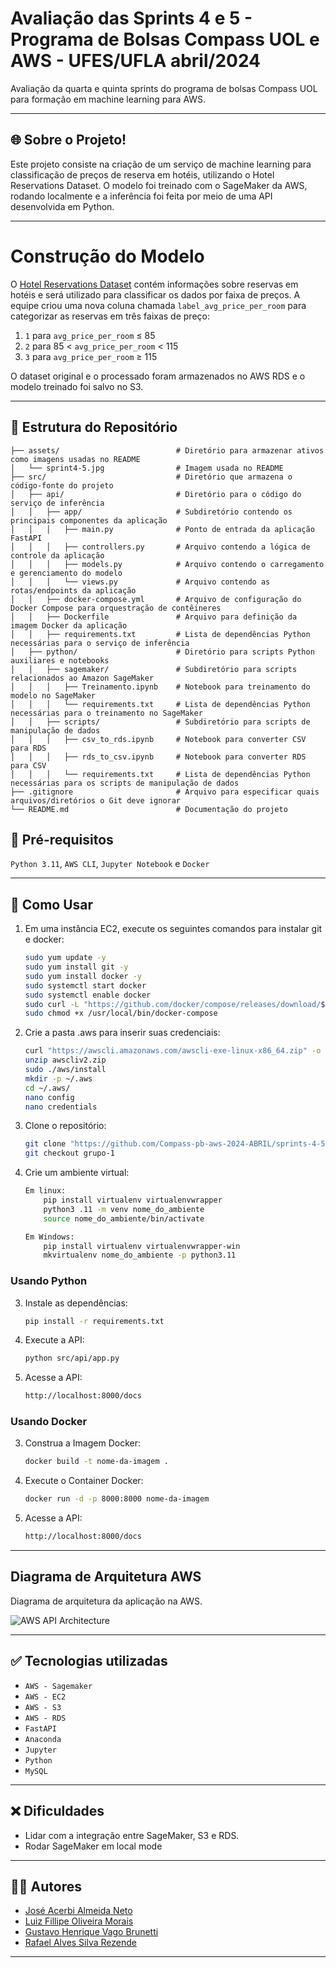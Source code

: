 # Avaliação das Sprints 4 e 5 - Programa de Bolsas Compass UOL e AWS - UFES/UFLA abril/2024

Avaliação da quarta e quinta sprints do programa de bolsas Compass UOL para formação em machine learning para AWS.

***

## 🌐 Sobre o Projeto!

Este projeto consiste na criação de um serviço de machine learning para classificação de preços de reserva em hotéis, utilizando o Hotel Reservations Dataset. O modelo foi treinado com o SageMaker da AWS, rodando localmente e a inferência foi feita por meio de uma API desenvolvida em Python. 

***

# Construção do Modelo

O [Hotel Reservations Dataset](https://www.kaggle.com/datasets/ahsan81/hotel-reservations-classification-dataset) contém informações sobre reservas em hotéis e será utilizado para classificar os dados por faixa de preços. A equipe criou uma nova coluna chamada `label_avg_price_per_room` para categorizar as reservas em três faixas de preço:

1. `1` para `avg_price_per_room` ≤ 85
2. `2` para 85 < `avg_price_per_room` < 115
3. `3` para `avg_price_per_room` ≥ 115

O dataset original e o processado foram armazenados no AWS RDS e o modelo treinado foi salvo no S3.

***

## 📂 Estrutura do Repositório
    ├── assets/                          # Diretório para armazenar ativos como imagens usadas no README
    │   └── sprint4-5.jpg                # Imagem usada no README
    ├── src/                             # Diretório que armazena o código-fonte do projeto
    │   ├── api/                         # Diretório para o código do serviço de inferência
    │   │   ├── app/                     # Subdiretório contendo os principais componentes da aplicação
    │   │   │   ├── main.py              # Ponto de entrada da aplicação FastAPI
    │   │   │   ├── controllers.py       # Arquivo contendo a lógica de controle da aplicação
    │   │   │   ├── models.py            # Arquivo contendo o carregamento e gerenciamento do modelo
    │   │   │   └── views.py             # Arquivo contendo as rotas/endpoints da aplicação
    │   │   ├── docker-compose.yml       # Arquivo de configuração do Docker Compose para orquestração de contêineres
    │   │   ├── Dockerfile               # Arquivo para definição da imagem Docker da aplicação
    │   │   ├── requirements.txt         # Lista de dependências Python necessárias para o serviço de inferência
    │   ├── python/                      # Diretório para scripts Python auxiliares e notebooks
    │   │   ├── sagemaker/               # Subdiretório para scripts relacionados ao Amazon SageMaker
    │   │   │   ├── Treinamento.ipynb    # Notebook para treinamento do modelo no SageMaker
    │   │   │   └── requirements.txt     # Lista de dependências Python necessárias para o treinamento no SageMaker
    │   │   ├── scripts/                 # Subdiretório para scripts de manipulação de dados
    │   │   │   ├── csv_to_rds.ipynb     # Notebook para converter CSV para RDS
    │   │   │   ├── rds_to_csv.ipynb     # Notebook para converter RDS para CSV
    │   │   │   └── requirements.txt     # Lista de dependências Python necessárias para os scripts de manipulação de dados
    ├── .gitignore                       # Arquivo para especificar quais arquivos/diretórios o Git deve ignorar
    └── README.md                        # Documentação do projeto
    

## 🔧 Pré-requisitos

`Python 3.11`, `AWS CLI`, `Jupyter Notebook` e `Docker`

***

## 🚀 Como Usar

1. Em uma instância EC2, execute os seguintes comandos para instalar git e docker:
    ```bash
    sudo yum update -y
    sudo yum install git -y
    sudo yum install docker -y
    sudo systemctl start docker
    sudo systemctl enable docker
    sudo curl -L "https://github.com/docker/compose/releases/download/$(curl -s https://api.github.com/repos/docker/compose/releases/latest | grep 'tag_name' | cut -d" -f4)/docker-compose-$(uname -s)-$(uname -m)" -o /usr/local/bin/docker-compose
    sudo chmod +x /usr/local/bin/docker-compose
    ```

2. Crie a pasta .aws para inserir suas credenciais:
    ```bash
    curl "https://awscli.amazonaws.com/awscli-exe-linux-x86_64.zip" -o "awscliv2.zip"
    unzip awscliv2.zip
    sudo ./aws/install
    mkdir -p ~/.aws
    cd ~/.aws/
    nano config 
    nano credentials
    ```
    
3. Clone o repositório:
    ```bash
    git clone "https://github.com/Compass-pb-aws-2024-ABRIL/sprints-4-5-pb-aws-abril.git"
    git checkout grupo-1
    ```

4. Crie um ambiente virtual:
    ```bash
    Em linux:
        pip install virtualenv virtualenvwrapper
        python3 .11 -m venv nome_do_ambiente
        source nome_do_ambiente/bin/activate

    Em Windows:
        pip install virtualenv virtualenvwrapper-win
        mkvirtualenv nome_do_ambiente -p python3.11
    ```

### Usando Python

3. Instale as dependências:
    ```bash
    pip install -r requirements.txt
    ```

4. Execute a API:
    ```bash
    python src/api/app.py
    ```
    
5. Acesse a API:
   ```bash
   http://localhost:8000/docs
    ```

### Usando Docker

3. Construa a Imagem Docker:
    ```bash
    docker build -t nome-da-imagem .
    ```

4. Execute o Container Docker:
    ```bash
    docker run -d -p 8000:8000 nome-da-imagem
    ```
    
5. Acesse a API:
   ```bash
   http://localhost:8000/docs
    ```


***


## Diagrama de Arquitetura AWS

Diagrama de arquitetura da aplicação na AWS.

![AWS API Architecture](assets/sprint4-5.jpg)

***


## ✅ Tecnologias utilizadas

- `AWS - Sagemaker`
- `AWS - EC2`
- `AWS - S3`
- `AWS - RDS`
- `FastAPI`
- `Anaconda`
- `Jupyter`
- `Python`
- `MySQL`

***


## ❌ Dificuldades

- Lidar com a integração entre SageMaker, S3 e RDS.
- Rodar SageMaker em local mode

***


## 👨‍💻 Autores

- [José Acerbi Almeida Neto](https://github.com/JoseJaan)
- [Luiz Fillipe Oliveira Morais](https://github.com/LuizFillipe1)
- [Gustavo Henrique Vago Brunetti](https://github.com/GustavoBrunetti)
- [Rafael Alves Silva Rezende](https://github.com/rafa-rez)

***


